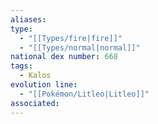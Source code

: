 ```yaml
---
aliases: 
type:
  - "[[Types/fire|fire]]"
  - "[[Types/normal|normal]]"
national dex number: 668
tags:
  - Kalos
evolution line:
  - "[[Pokémon/Litleo|Litleo]]"
associated: 
---
```

